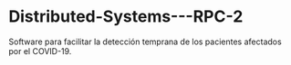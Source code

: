 # Distributed-Systems---RPC-2
Software para facilitar la detección temprana de los pacientes afectados por el COVID-19.
